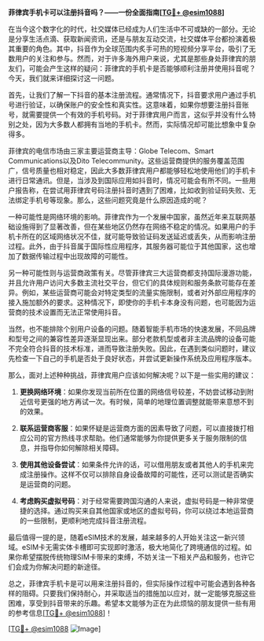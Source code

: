 **菲律宾手机卡可以注册抖音吗？——一份全面指南[[TG💪+ @esim1088](https://t.me/s/esim1088)]**

在当今这个数字化的时代，社交媒体已经成为人们生活中不可或缺的一部分。无论是分享生活点滴、获取新闻资讯，还是与朋友互动交流，社交媒体平台都扮演着极其重要的角色。其中，抖音作为全球范围内炙手可热的短视频分享平台，吸引了无数用户的关注和参与。然而，对于许多海外用户来说，尤其是那些身处菲律宾的朋友们，可能会产生这样的疑问：菲律宾的手机卡是否能够顺利注册并使用抖音呢？今天，我们就来详细探讨这一问题。

首先，让我们了解一下抖音的基本注册流程。通常情况下，抖音要求用户通过手机号进行验证，以确保账户的安全性和真实性。这意味着，如果你想要注册抖音账号，就需要提供一个有效的手机号码。对于菲律宾用户而言，这似乎并没有什么特别之处，因为大多数人都拥有当地的手机卡。然而，实际情况却可能比想象中复杂得多。

菲律宾的电信市场由三家主要运营商主导：Globe Telecom、Smart Communications以及Dito Telecommunity。这些运营商提供的服务覆盖范围广，信号质量也相对稳定，因此大多数菲律宾用户都能够轻松地使用他们的手机卡进行日常通讯。但是，当涉及到国际应用如抖音时，情况可能会有所不同。一些用户报告称，在尝试用菲律宾号码注册抖音时遇到了困难，比如收到验证码失败、无法绑定手机号等现象。那么，这些问题究竟是什么原因造成的呢？

一种可能性是网络环境的影响。菲律宾作为一个发展中国家，虽然近年来互联网基础设施得到了显著改善，但在某些地区仍然存在网络不稳定的情况。如果用户的手机卡所在的区域网络状况不佳，就可能导致验证码发送延迟或丢失，从而影响注册过程。此外，由于抖音属于国际性应用程序，其服务器可能位于其他国家，这也增加了数据传输过程中出现故障的可能性。

另一种可能性则与运营商政策有关。尽管菲律宾三大运营商都支持国际漫游功能，并且允许用户访问大多数主流社交平台，但它们的具体规则和服务条款可能存在差异。例如，某些运营商可能会对特定类型的流量实施限制，或者对外部应用程序的接入施加额外的要求。这种情况下，即使你的手机卡本身没有问题，也可能因为运营商的技术设置而无法正常使用抖音。

当然，也不能排除个别用户设备的问题。随着智能手机市场的快速发展，不同品牌和型号之间的兼容性差异逐渐显现出来。部分老款机型或者非主流品牌的设备可能不完全符合抖音的技术标准，进而导致注册失败。因此，在遇到类似问题时，建议先检查一下自己的手机是否处于良好状态，并尝试更新操作系统及应用程序版本。

那么，面对上述种种挑战，菲律宾用户应该如何解决呢？以下是一些实用的建议：

1. **更换网络环境**：如果你发现当前所在位置的网络信号较差，不妨尝试移动到附近信号更强的地方再试一次。有时候，简单的地理位置调整就能带来意想不到的效果。

2. **联系运营商客服**：如果怀疑是运营商方面的因素导致了问题，可以直接拨打相应公司的官方热线寻求帮助。他们通常能够为你提供更多关于服务限制的信息，并指导你如何解除相关障碍。

3. **使用其他设备尝试**：如果条件允许的话，可以借用朋友或者其他人的手机来完成注册操作。这样不仅可以排除自身设备故障的可能性，还可以测试是否确实是运营商的问题。

4. **考虑购买虚拟号码**：对于经常需要跨国沟通的人来说，虚拟号码是一种非常便捷的选择。通过购买来自其他国家或地区的虚拟号码，你可以绕过本地运营商的一些限制，更顺利地完成抖音注册流程。

最后值得一提的是，随着eSIM技术的发展，越来越多的人开始关注这一新兴领域。eSIM卡无需实体卡槽即可实现即时激活，极大地简化了跨境通信的过程。如果你希望摆脱传统物理SIM卡带来的束缚，不妨关注一下相关产品和服务，也许它们会成为你解决问题的新途径。

总之，菲律宾手机卡是可以用来注册抖音的，但实际操作过程中可能会遇到各种各样的阻碍。只要我们保持耐心，并采取适当的措施加以应对，就一定能够克服这些困难，享受到抖音带来的乐趣。希望本文能够为正在为此烦恼的朋友提供一些有用的参考信息[[TG💪+ @esim1088](https://t.me/s/esim1088)]！

[[TG💪+ @esim1088](https://t.me/s/esim1088) ![Image](https://i.postimg.cc/4NQfJmqS/Snipaste-2025-05-13-00-14-12.png)]
